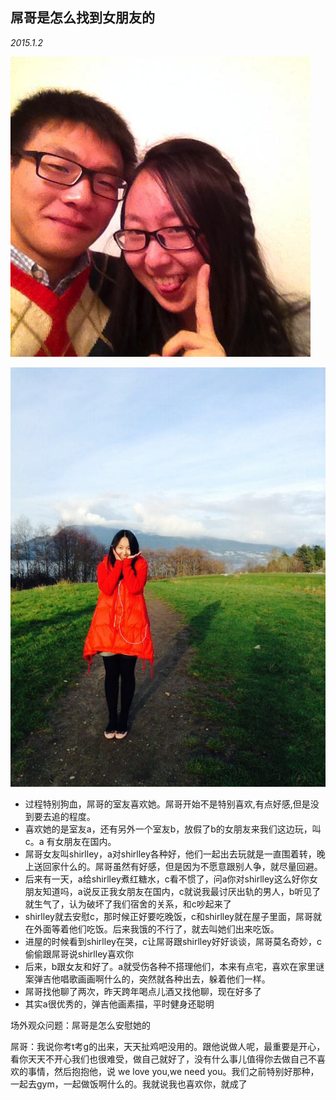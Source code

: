 ## 屌哥是怎么找到女朋友的

_2015.1.2_

![](_resources/diao1.png)

![](_resources/diao2.png)

+ 过程特别狗血，屌哥的室友喜欢她。屌哥开始不是特别喜欢,有点好感,但是没到要去追的程度。
+ 喜欢她的是室友a，还有另外一个室友b，放假了b的女朋友来我们这边玩，叫c。a 有女朋友在国内。
+ 屌哥女友叫shirlley，a对shirlley各种好，他们一起出去玩就是一直围着转，晚上送回家什么的。屌哥虽然有好感，但是因为不愿意跟别人争，就尽量回避。
+ 后来有一天，a给shirlley煮红糖水，c看不惯了，问a你对shirlley这么好你女朋友知道吗，a说反正我女朋友在国内，c就说我最讨厌出轨的男人，b听见了就生气了，认为破坏了我们宿舍的关系，和c吵起来了
+ shirlley就去安慰c，那时候正好要吃晚饭，c和shirlley就在屋子里面，屌哥就在外面等着他们吃饭。后来我饿的不行了，就去叫她们出来吃饭。
+ 进屋的时候看到shirlley在哭，c让屌哥跟shirlley好好谈谈，屌哥莫名奇妙，c偷偷跟屌哥说shirlley喜欢你
+ 后来，b跟女友和好了。a就受伤各种不搭理他们，本来有点宅，喜欢在家里谜案弹吉他唱歌画画啊什么的，突然就各种出去，躲着他们一样。
+ 屌哥找他聊了两次，昨天跨年喝点儿酒又找他聊，现在好多了
+ 其实a很优秀的，弹吉他画素描，平时健身还聪明

场外观众问题：屌哥是怎么安慰她的

屌哥：我说你考t考g的出来，天天扯鸡吧没用的。跟他说做人呢，最重要是开心，看你天天不开心我们也很难受，做自己就好了，没有什么事儿值得你去做自己不喜欢的事情，然后抱抱他，说 we love you,we need you。我们之前特别好那种，一起去gym，一起做饭啊什么的。我就说我也喜欢你，就成了
